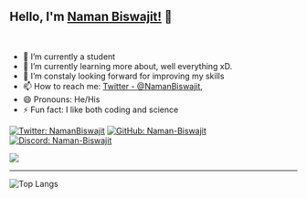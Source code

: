 ## Hello, I'm [Naman Biswajit!](https://github.com/Naman-Biswajit) 👋

<br/>

- 🔭 I’m currently a student
- 🌱 I’m currently learning more about, well everything xD.
- 🤔 I’m constaly looking forward for improving my skills
- 📫 How to reach me: [Twitter - @NamanBiswajit](https://twitter.com/NamanBiswajit), 
- 😄 Pronouns: He/His
- ⚡ Fun fact: I like both coding and science

[![Twitter: NamanBiswajit](	https://img.shields.io/badge/Twitter-1DA1F2?style=for-the-badge&logo=twitter&logoColor=white)](https://twitter.com/NamanBiswajit)
[![GitHub: Naman-Biswajit](https://img.shields.io/badge/GitHub-100000?style=for-the-badge&logo=github&logoColor=white
)](https://github.com/Naman-Biswajit)
[![Discord: Naman-Biswajit](https://img.shields.io/badge/Discord-7289DA?style=for-the-badge&logo=discord&logoColor=white
)](https://discords.com/bio/p/naman)

<div>
  <img align="center" src="https://github-readme-stats.vercel.app/api?username=Naman-Biswajit&show_icons=true&theme=algolia" />
</div>
<hr>

![Top Langs](https://github-readme-stats.vercel.app/api/top-langs/?username=Naman-Biswajit&layout=&theme=algolia)